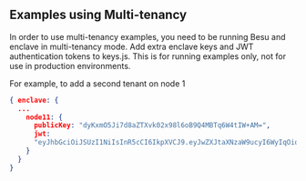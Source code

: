 ## Examples using Multi-tenancy
In order to use multi-tenancy examples, you need to be running Besu and enclave in multi-tenancy mode. Add extra enclave keys and JWT authentication tokens to keys.js. This is for running examples only, not for use in production environments.

For example, to add a second tenant on node 1

```json
{ enclave: {
  ...
    node11: {
      publicKey: "dyKxmO5Ji7d8aZTXvk02x98l6oB9Q4MBTq6W4tIW+AM=",
      jwt:
      "eyJhbGciOiJSUzI1NiIsInR5cCI6IkpXVCJ9.eyJwZXJtaXNzaW9ucyI6WyIqOioiXSwicHJpdmFjeVB1YmxpY0tleSI6ImR5S3htTzVKaTdkOGFaVFh2azAyeDk4bDZvQjlRNE1CVHE2VzR0SVcrQU09IiwiZXhwIjoxNjAwODk5OTk5MDAyfQ.psocMuOFSIIpiU6xFFLAvENGLDaTGc9nvGKQRz2OizT_sVZZowcewDWdOK5ZPDvaLSbweLNlnrDEycmNhLB0coGDf-gqK7pgeN_rMn4vMPFyBaeV3DoPnQzNl9JYrldPRzEv70Z6MInKy4mYm649Owow9K_MNuHTUjPdUZOypUVVRBae94B6PgQFrrWZnwZ3wjfZyc-e8cF8s_Ao067xjkoomBA-asYnPuMwTsyjdykypNx2Y0_cdjc8t-F1n2xWLqEvbx8QmrMNk9_2o9fURCSMd4QDq6dqswQOveTTTw2FbhicH9_dSmg_J64lFoLkg7BEDJ5yUIeZ2rF6ytv-wQ"
    }
  }
}
```